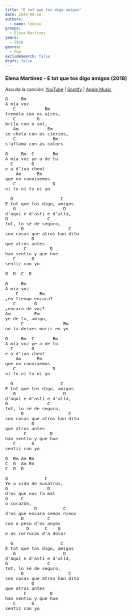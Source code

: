 ```yaml
---
title: "E tot que tos digo amigos"
date: 2024-08-18
authors:
  - name: lekinu
groups:
  - Elena Martínez
years:
  - 2018 
genres:
  - Pop
excludeSearch: false
draft: false
---
```


### Elena Martínez - E tot que tos digo amigos (2018)

Ascuita la canción: [YouTube](https://www.youtube.com/watch?v=MNtDI9JJVrU) | [Spotify](https://open.spotify.com/track/0IvJIv8KZC5EFXunTIbMAZ?si=b98c84a649ea4328) | [Apple Music](https://music.apple.com/us/album/e-tot-que-tos-digo-amigos/1387941019?i=1387942142)

<pre>
G     Bm
A mía voz
   C           Bm
tremola con os aires,
   C        G
brila con o sol,
   Am           Em
se chela con os cierzos,
   C              Bm
s'aflama con as calors

G     Bm  C       Bm
A mía voz ye a de tu
  C       G
e a d’ixa chent
    Am      Em
que no conoixemos
   C              D
ni tu ni tu ni yo

  G                  C
E tot que tos digo, amigos
   G                  D
d'aquí e d'astí e d'allá,
G               C
tot, lo sé de seguro,
      D                 C
son cosas que atros han dito
          D
que atros antes
       C         D
han sentiu y que hue
   C      G
sentiz con yo

G  D  C  D

G     Bm
A mía voz
    C        Bm
¿en tiengo encara?
   C       G
¿encara de voz?
Am         Em
ye de tu, amigo,
      C               Bm
no la deixes morir en yo

G     Bm  C       Bm
A mía voz ye a de tu
  C       G
e a d'ixa chent
    Am      Em
que no conoixemos
   C              D
ni tu ni tu ni yo

  G                  C
E tot que tos digo, amigos
   G                  D
d'aquí e d'astí e d'allá,
G               C
tot, lo sé de seguro,
      D                 C
son cosas que atros han dito
          D
que atros antes
       C         D
han sentiu y que hue
   C      G
sentiz con yo

G  Bm Am Bm
C  G  Am Em
C  D  D

G              C
Ye a vida de nusatros,
G               D
d'os que nos fa mal
G     C
o corazón,
           D          C
d'os que encara semos ninos
      D         C
con o peso d’os anyos
        D      C    G
e as corrucas d'a dolor

  G                  C
E tot que tos digo, amigos
   G                  D
d'aquí e d'astí e d'allá,
G               C
tot, lo sé de seguro,
      D                 C
son cosas que atros han dito
          D
que atros antes
       C         D
han sentiu y que hue
   C      G
sentiz con yo
</pre>
